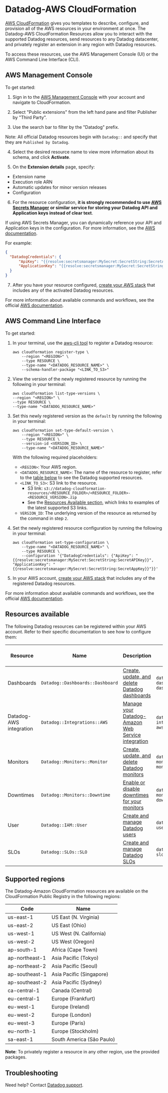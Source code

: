 # Datadog-AWS CloudFormation

[AWS CloudFormation][1] gives you templates to describe, configure, and provision all of the AWS resources in your environment at once. The Datadog-AWS CloudFormation Resources allow you to interact with the supported Datadog resources, send resources to any Datadog datacenter, and privately register an extension in any region with Datadog resources.

To access these resources, use the AWS Management Console (UI) or the AWS Command Line Interface (CLI).

## AWS Management Console

To get started:

1. Sign in to the [AWS Management Console][16] with your account and navigate to CloudFormation.

2. Select "Public extensions" from the left hand pane and filter Publisher by "Third Party".

3. Use the search bar to filter by the "Datadog" prefix.

  Note: All official Datadog resources begin with `Datadog::` and specify that they are `Published by Datadog`.

4. Select the desired resource name to view more information about its schema, and click **Activate**.

5. On the **Extension details** page, specify:
  - Extension name
  - Execution role ARN
  - Automatic updates for minor version releases
  - Configuration

6. For the resource configuration, **it is strongly recommended to use [AWS Secrets Manager][17] or similar service for storing your Datadog API and Application keys instead of clear text**.

  If using AWS Secrets Manager, you can dynamically reference your API and Application keys in the configuration. For more information, see the [AWS documentation][18].

  For example:

  ```json
  {
    "DatadogCredentials": {
        "ApiKey": "{{resolve:secretsmanager:MySecret:SecretString:SecretAPIKey}}",
        "ApplicationKey": "{{resolve:secretsmanager:MySecret:SecretString:SecretAppKey}}"
    }
  }
  ```

7. After you have your resource configured, [create your AWS stack][3] that includes any of the activated Datadog resources.

For more information about available commands and workflows, see the official [AWS documentation][4].

## AWS Command Line Interface

To get started:

1. In your terminal, use the [aws-cli tool][2] to register a Datadog resource:

    ```shell
    aws cloudformation register-type \
        --region "<REGION>" \
        --type RESOURCE \
        --type-name "<DATADOG_RESOURCE_NAME>" \
        --schema-handler-package "<LINK_TO_S3>"
    ```

2. View the version of the newly registered resource by running the following in your terminal:

    ```shell
    aws cloudformation list-type-versions \
    --region "<REGION>" \
    --type RESOURCE \
    --type-name "<DATADOG_RESOURCE_NAME>"
    ```

3. Set this newly registered version as the `default` by running the following in your terminal:

    ```shell
    aws cloudformation set-type-default-version \
        --region "<REGION>" \
        --type RESOURCE \
        --version-id <VERSION_ID> \
        --type-name "<DATADOG_RESOURCE_NAME>"
    ```

    With the following required placeholders:
    * `<REGION>`: Your AWS region.
    * `<DATADOG_RESOURCE_NAME>`: The name of the resource to register, refer to the [table below](#resources-available) to see the Datadog supported resources.
    * `<LINK_TO_S3>`: S3 link to the resource.
      * S3 link: `s3://datadog-cloudformation-resources/<RESOURCE_FOLDER>/<RESOURCE_FOLDER>-<RESOURCE_VERSION>.zip`
      * See the [Resources Available section](#resources-available), which links to examples of the latest supported S3 links.
    * `VERSION_ID`: The underlying version of the resource as returned by the command in step `2`.

4. Set the newly registered resource configuration by running the following in your terminal:

    ```shell
    aws cloudformation set-type-configuration \
        --type-name "<DATADOG_RESOURCE_NAME>" \
        --type RESOURCE \
        --configuration '{"DatadogCredentials": {"ApiKey": "{{resolve:secretsmanager:MySecret:SecretString:SecretAPIKey}}", "ApplicationKey": "{{resolve:secretsmanager:MySecret:SecretString:SecretAppKey}}"}}'
    ```

5. In your AWS account, [create your AWS stack][3] that includes any of the registered Datadog resources.

For more information about available commands and workflows, see the official [AWS documentation][4].

## Resources available

The following Datadog resources can be registered within your AWS account. Refer to their specific documentation to see how to configure them:

| Resource                | Name                              | Description                                             | Folder                          | S3 Package Links              |
|-------------------------|-----------------------------------|---------------------------------------------------------|---------------------------------|-------------------------------|
| Dashboards              | `Datadog::Dashboards::Dashboard`  | [Create, update, and delete Datadog dashboards][5]      | `datadog-dashboards-dashboard`  | [Schema Handler Versions][6]  |
| Datadog-AWS integration | `Datadog::Integrations::AWS`      | [Manage your Datadog-Amazon Web Service integration][7] | `datadog-integrations-aws`      | [Schema Handler Versions][8]  |
| Monitors                | `Datadog::Monitors::Monitor`      | [Create, update, and delete Datadog monitors][9]        | `datadog-monitors-monitor`      | [Schema Handler Versions][10] |
| Downtimes               | `Datadog::Monitors::Downtime`     | [Enable or disable downtimes for your monitors][11]     | `datadog-monitors-downtime`     | [Schema Handler Versions][12] |
| User                    | `Datadog::IAM::User`              | [ Create and manage Datadog users][13]                  | `datadog-iam-user`              | [Schema Handler Versions][14] |
| SLOs                    | `Datadog::SLOs::SLO`              | [ Create and manage Datadog SLOs][19]                   | `datadog-slos-slo`              | [Schema Handler Versions][20] |

## Supported regions

The Datadog-Amazon CloudFormation resources are available on the CloudFormation Public Registry in the following regions:

| Code            | Name                      |
|-----------------|---------------------------|
| us-east-1       | US East (N. Virginia)     |
| us-east-2       | US East (Ohio)            |
| us-west-1       | US West (N. California)   |
| us-west-2       | US West (Oregon)          |
| ap-south-1      | Africa (Cape Town)        |
| ap-northeast-1  | Asia Pacific (Tokyo)      |
| ap-northeast-2  | Asia Pacific (Seoul)      |
| ap-southeast-1  | Asia Pacific (Singapore)  |
| ap-southeast-2  | Asia Pacific (Sydney)     |
| ca-central-1    | Canada (Central)          |
| eu-central-1    | Europe (Frankfurt)        |
| eu-west-1       | Europe (Ireland)          |
| eu-west-2       | Europe (London)           |
| eu-west-3       | Europe (Paris)            |
| eu-north-1      | Europe (Stockholm)        |
| sa-east-1       | South America (São Paulo) |

**Note**: To privately register a resource in any other region, use the provided packages.

## Troubleshooting

Need help? Contact [Datadog support][15].

[1]: https://docs.aws.amazon.com/AWSCloudFormation/latest/UserGuide/GettingStarted.html
[2]: https://aws.amazon.com/cli/
[3]: https://console.aws.amazon.com/cloudformation/home
[4]: https://docs.aws.amazon.com/AWSCloudFormation/latest/UserGuide/registry.html
[5]: https://github.com/DataDog/datadog-cloudformation-resources/tree/master/datadog-dashboards-dashboard-handler
[6]: https://github.com/DataDog/datadog-cloudformation-resources/blob/master/datadog-dashboards-dashboard-handler/CHANGELOG.md
[7]: https://github.com/DataDog/datadog-cloudformation-resources/tree/master/datadog-integrations-aws-handler
[8]: https://github.com/DataDog/datadog-cloudformation-resources/blob/master/datadog-integrations-aws-handler/CHANGELOG.md
[9]: https://github.com/DataDog/datadog-cloudformation-resources/tree/master/datadog-monitors-monitor-handler
[10]: https://github.com/DataDog/datadog-cloudformation-resources/blob/master/datadog-monitors-monitor-handler/CHANGELOG.md
[11]: https://github.com/DataDog/datadog-cloudformation-resources/tree/master/datadog-monitors-downtime-handler
[12]: https://github.com/DataDog/datadog-cloudformation-resources/blob/master/datadog-monitors-downtime-handler/CHANGELOG.md
[13]: https://github.com/DataDog/datadog-cloudformation-resources/tree/master/datadog-iam-user-handler
[14]: https://github.com/DataDog/datadog-cloudformation-resources/blob/master/datadog-iam-user-handler/CHANGELOG.md
[15]: https://docs.datadoghq.com/help/
[16]: https://aws.amazon.com/console/
[17]: https://aws.amazon.com/secrets-manager/
[18]: https://docs.aws.amazon.com/AWSCloudFormation/latest/UserGuide/dynamic-references.html#dynamic-references-secretsmanager
[19]: https://github.com/DataDog/datadog-cloudformation-resources/tree/master/datadog-slos-slo-handler
[20]: https://github.com/DataDog/datadog-cloudformation-resources/blob/master/datadog-slos-slo-handler/CHANGELOG.md
